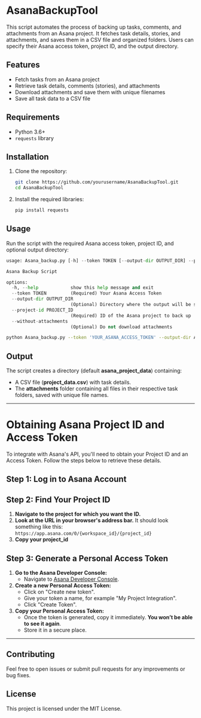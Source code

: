 # AsanaBackupTool
This script automates the process of backing up tasks, comments, and attachments from an Asana project. It fetches task details, stories, and attachments, and saves them in a CSV file and organized folders. Users can specify their Asana access token, project ID, and the output directory.

## Features

- Fetch tasks from an Asana project
- Retrieve task details, comments (stories), and attachments
- Download attachments and save them with unique filenames
- Save all task data to a CSV file

## Requirements

- Python 3.6+
- `requests` library

## Installation

1. Clone the repository:
    ```bash
    git clone https://github.com/yourusername/AsanaBackupTool.git
    cd AsanaBackupTool
    ```

2. Install the required libraries:
    ```bash
    pip install requests
    ```

## Usage
Run the script with the required Asana access token, project ID, and optional output directory:

```python Asana_backup.py --help
usage: Asana_backup.py [-h] --token TOKEN [--output-dir OUTPUT_DIR] --project-id PROJECT_ID [--without-attachments]

Asana Backup Script

options:
  -h, --help            show this help message and exit
  --token TOKEN         (Required) Your Asana Access Token
  --output-dir OUTPUT_DIR
                        (Optional) Directory where the output will be saved. Default is `asana_project_data`
  --project-id PROJECT_ID
                        (Required) ID of the Asana project to back up
  --without-attachments
                        (Optional) Do not download attachments
```
                       
```bash
python Asana_backup.py --token 'YOUR_ASANA_ACCESS_TOKEN' --output-dir Asana_data --project-id 'YOUR_PROJECT_ID'

```
## Output
The script creates a directory (default **asana_project_data**) containing:
- A CSV file (**project_data.csv**) with task details.
- The **attachments** folder containing all files in their respective task folders, saved with unique file names.

_____________________________________________________________________________________
# Obtaining Asana Project ID and Access Token

To integrate with Asana's API, you'll need to obtain your Project ID and an Access Token. Follow the steps below to retrieve these details.

## Step 1: Log in to Asana Account

## Step 2: Find Your Project ID
1. **Navigate to the project for which you want the ID.**
2. **Look at the URL in your browser's address bar.** It should look something like this:
   ```https://app.asana.com/0/{workspace_id}/{project_id}```
3. **Copy your project_id**

## Step 3: Generate a Personal Access Token
1. **Go to the Asana Developer Console:**
   - Navigate to [Asana Developer Console](https://app.asana.com/0/developer-console).
2. **Create a new Personal Access Token:**
   - Click on "Create new token".
   - Give your token a name, for example "My Project Integration".
   - Click "Create Token".
3. **Copy your Personal Access Token:**
   - Once the token is generated, copy it immediately. **You won’t be able to see it again**. 
   - Store it in a secure place.
___________________________________________________________________________________

## Contributing
Feel free to open issues or submit pull requests for any improvements or bug fixes.

## License
This project is licensed under the MIT License.  

